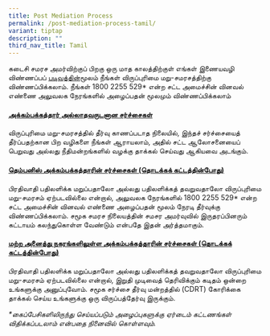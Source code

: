```yaml
---
title: Post Mediation Process
permalink: /post-mediation-process-tamil/
variant: tiptap
description: ""
third_nav_title: Tamil
---
```

<p>கடைசி சமரச அமர்விற்குப் பிறகு ஒரு மாத காலத்திற்குள் எங்கள் இணையவழி விண்ணப்பப்
<a href="https://eservices.mlaw.gov.sg/cmc/mediatorsportal/direct-intake/" rel="noopener noreferrer nofollow" target="_blank">படிவத்தின்</a>மூலம் நீங்கள் விருப்புரிமை மறு-சமரசத்திற்கு விண்ணப்பிக்கலாம்.
நீங்கள் 1800 2255 529* என்ற சட்ட அமைச்சின் வினவல் எண்ணை அலுவலக நேரங்களில்
அழைப்பதன் மூலமும் விண்ணப்பிக்கலாம்</p>
<p></p>
<h4><u>அக்கம்பக்கத்தார் அல்லாதவருடனான சர்ச்சைகள்</u></h4>
<p>விருப்புரிமை மறு-சமரசத்தில் தீர்வு காணப்படாத நிலையில், இந்தச் சர்ச்சையைத்
தீர்ப்பதற்கான பிற வழிகளை நீங்கள் ஆராயலாம், அதில் சட்ட ஆலோசனையைப் பெறுவது
அல்லது நீதிமன்றங்களில் வழக்கு தாக்கல் செய்வது ஆகியவை அடங்கும்.&nbsp;</p>
<h4><u>தெம்பனிஸ் அக்கம்பக்கத்தாரின் சர்ச்சைகள் (தொடக்கக் கட்டத்தின்போது)</u></h4>
<p>பிரதிவாதி பதிலளிக்க மறுப்பதாலோ அல்லது பதிலளிக்கத் தவறுவதாலோ விருப்புரிமை
மறு-சமரசம் ஏற்படவில்லை என்றால், அலுவலக நேரங்களில் 1800 2255 529* என்ற சட்ட
அமைச்சின் வினவல் எண்ணை அழைப்பதன் மூலம் நேரடி தீர்வுக்கு விண்ணப்பிக்கலாம்.
சமூக சமரச நிலையத்தின் சமசர அமர்வுவில் இருதரப்பினரும் கட்டாயம் கலந்துகொள்ள
வேண்டும் என்பதே இதன் அர்த்தமாகும்.</p>
<h4><u>மற்ற அனைத்து நகரங்களிலுள்ள அக்கம்பக்கத்தாரின் சர்ச்சைகள் (தொடக்கக் கட்டத்தின்போது)</u></h4>
<p>பிரதிவாதி பதிலளிக்க மறுப்பதாலோ அல்லது பதிலளிக்கத் தவறுவதாலோ விருப்புரிமை
மறு-சமரசம் ஏற்படவில்லை என்றால், இறுதி முடிவைத் தெரிவிக்கும் கடிதம் ஒன்றை
உங்களுக்கு அனுப்புவோம். சமூக சர்ச்சை தீர்வு மன்றத்தில் (CDRT) கோரிக்கை
தாக்கல் செய்ய உங்களுக்கு ஒரு விருப்பத்தேர்வு இருக்கும்.</p>
<p><em>*கைப்பேசிகளிலிருந்து செய்யப்படும் அழைப்புகளுக்கு ஏர்டைம் கட்டணங்கள் விதிக்கப்படலாம் என்பதை நினைவில் கொள்ளவும்.</em>
</p>